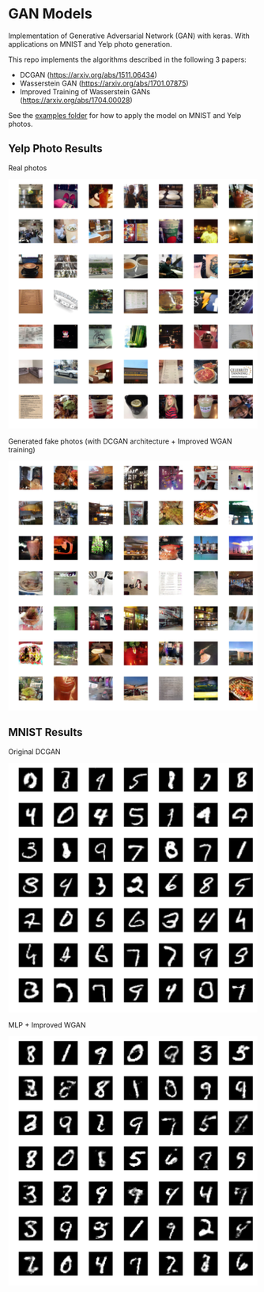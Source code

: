 # GAN Models
Implementation of Generative Adversarial Network (GAN) with keras. With applications on MNIST and Yelp photo generation.

This repo implements the algorithms described in the following 3 papers:

- DCGAN (https://arxiv.org/abs/1511.06434)
- Wasserstein GAN (https://arxiv.org/abs/1701.07875)
- Improved Training of Wasserstein GANs (https://arxiv.org/abs/1704.00028)
 
See the [examples folder](./examples) for how to apply the model on MNIST and Yelp photos.

## Yelp Photo Results

Real photos
 
![alt text](./examples/yelp_photos/results/yelp_photo_true.png)

Generated fake photos (with DCGAN architecture + Improved WGAN training)

![alt text](./examples/yelp_photos/results//yelp_photo_gan.png)


## MNIST Results
Original DCGAN

![alt text](./examples/mnist/results/dcgan_mnist.png)

MLP + Improved WGAN

![alt text](./examples/mnist/results/mlp_gan.png)



